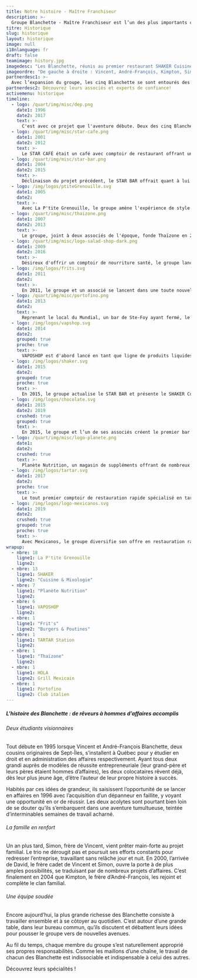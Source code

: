 ```yaml
---
title: Notre histoire - Maître Franchiseur
description: >-
  Groupe Blanchette - Maître Franchiseur est l’un des plus importants courtiers en franchises. Acheter une franchise tel que le Shaker et plus encore!
titre: Historique
slug: historique
layout: historique
image: null
i18nlanguage: fr
draft: false
teamimage: history.jpg
imagedesc: "Les Blanchette, réunis au premier restaurant SHAKER Cuisine & Mixologie ; un projet marquant le début d'une ère nouvelle. C'est dans leur bureau adjacent à ce restaurant qu'ils se rencontrent chaque jour et travaillent ensemble pour faire avancer leurs projets communs."
imageordre: "De gauche à droite : Vincent, André-François, Kimpton, Simon et David"
partnerdesc1: >-
  Avec l’expansion du groupe, les cinq Blanchette se sont entourés des meilleurs dans l’atteinte de leurs objectifs.
partnerdesc2: Découvrez leurs associés et experts de confiance!
activemenu: historique
timeline:
  - logo: /quart/img/misc/dep.png
    date1: 1996
    date2: 2017
    text: >-
      C'est avec ce projet que l'aventure débute. Deux des cinq Blanchette achètent un dépanneur en faillite et sont graduellement joints par d'autres membres de leur famille. En 2017, le groupe décide de revendre l'établissement pour se concentrer sur ses autres bannières.
  - logo: /quart/img/misc/star-cafe.png
    date1: 2001
    date2: 2012
    text: >-
      Le STAR CAFÉ était un café avec comptoir de restaurant offrant un menu de style casse-croûte. En 2012, le groupe décida de revendre pour se concentrer à d'autres projets d'envergure.
  - logo: /quart/img/misc/star-bar.png
    date1: 2004
    date2: 2015
    text: >-
      Déclinaison du projet précédent, le STAR BAR offrait quant à lui une expérience de style restaurant-bar. Quelques années plus tard, le groupe y ajoute le STAR CLUB proposant une piste de danse propice aux soirées rythmées de tous genres. En 2015, le STAR BAR laisse place à un nouveau concept avant-gardiste.
  - logo: /img/logos/ptiteGrenouille.svg
    date1: 2005
    date2:
    text: >-
      Avec La P'tite Grenouille, le groupe amène l'expérience de style chansonnier à un plus large public. Les amateurs de party s'y retrouvent encore aujourd'hui dans leurs 16 succursales pour y chanter à tue-tête de bons vieux hits.
  - logo: /quart/img/misc/thaizone.png
    date1: 2007
    date2: 2013
    text: >-
      Le groupe, joint à deux associés de l'époque, fonde Thaïzone en 2007, l'une des plus grosses chaînes de restauration rapide thaïlandaise. En 2013, un géant de la restauration détenant son plus proche concurrent les approche pour faire l'acquisition de la chaîne, craignant la compétition. Le groupe accepte l'alléchante transaction, mais reste propriétaire du premier restaurant de La Pyramide, toujours en activité aujourd'hui.  
  - logo: /quart/img/misc/logo-salad-shop-dark.png
    date1: 2009
    date2: 2016
    text: >-
      Désireux d'offrir un comptoir de nourriture santé, le groupe lance SaladShop en 2009. La bannière est vendue en 2016 pour donner la chance au groupe de concentrer ses efforts sur d'autres projets. 
  - logo: /img/logos/frits.svg
    date1: 2011
    date2:
    text: >-
      En 2011, le groupe et un associé se lancent dans une toute nouvelle aventure avec le Frit's Burgers & Poutines. Son premier restaurant de La Pyramide à Ste-Foy laisse place à un second en 2017 à Beauport, lequel sera suivi de plusieurs ouvertures dans les prochaines années.  
  - logo: /quart/img/misc/portofino.png
    date1: 2013
    date2:
    text: >-
      Reprenant le local du Mundial, un bar de Ste-Foy ayant fermé, le Portofino Club Italien ouvre ses portes en 2013. Déclinaison du concept original du Portofino se trouvant dans le Vieux-Québec, celui de Ste-Foy propose une ambiance feutrée, un décor glamour et une cuisine d'inspiration italienne des plus savoureuses.  
  - logo: /img/logos/vapshop.svg
    date1: 2014
    date2:
    grouped: true
    proche: true
    text: >-
      VAPOSHOP est d'abord lancé en tant que ligne de produits liquides pour cigarettes électroniques. Rapidement, la bannière complète son offre avec l'ouverture de 3 succursales.
  - logo: /img/logos/shaker.svg
    date1: 2015
    date2:
    grouped: true
    proche: true
    text: >-
      En 2015, le groupe actualise le STAR BAR et présente le SHAKER Cuisine & Mixologie, offrant tartares, cocktails et burgers gourmets, en plus des nombreuses promotions. Avec son expansion rapide et son succès fulgurant, la bannière, dénombrant maintenant 11 succursales, est désormais la seule chaîne de restaurants-bars spécialisée en la matière.   
  - logo: /img/logos/chocolate.svg
    date1: 2015
    date2: 2019
    crushed: true
    grouped: true
    text: >-
      En 2015, le groupe et l’un de ses associés créent le premier bar à chocolat & crème glacée Chocolato. Né d’une envie de reproduire l’expérience des plus prestigieuses chocolateries italiennes, le concept se répand à une vitesse incroyable avec l’implantation de 22 succursales. En 2019, Foodtastic fait l’acquisition de la marque et c’est avec fierté que le groupe cède le concept pour le voir grandir non seulement en dehors de la province, mais également aux États-Unis. Le groupe reste tout de même propriétaire de la succursale de Sainte-Foy (Versant-Nord) et du comptoir express dans la Pyramide de Sainte-Foy, en plus d’être copropriétaire de la succursale de Gatineau (Les Promenades Gatineau).     
  - logo: /quart/img/misc/logo-planete.png
    date1: 
    date2:
    crushed: true
    text: >-
      Planète Nutrition, un magasin de suppléments offrant de nombreux produits complémentaires, est lancé par le groupe et un associé en 2015. Avec maintenant 7 succursales et un site Internet transactionnel, Planète Nutrition et se positionne déjà comme l'un des plus gros joueurs dans son domaine.  
  - logo: /img/logos/tartar.svg
    date1: 2017
    date2:
    proche: true
    text: >-
      Le tout premier comptoir de restauration rapide spécialisé en tartares, tatakis et poke bols ouvre ses portes à La Pyramide à Ste-Foy. Suscitant un grand engouement des amateurs de cuisine santé et savoureuse, TARTAR Station prévoit deux autres ouvertures dans les prochains mois. 
  - logo: /img/logos/logo-mexicanos.svg
    date1: 2019
    date2:
    crushed: true
    grouped: true
    proche: true
    text: >-
      Avec Mexicanos, le groupe diversifie son offre en restauration rapide en offrant un comptoir avec une cuisine fraîche et sur mesure. Situé dans La Pyramide à Ste-Foy, Mexicanos attire autant les amateurs de nourriture mexicain que les adeptes de repas santé. 
wrapup:
  - nbre: 18
    ligne1: La P'tite Grenouille
    ligne2: 
  - nbre: 13
    ligne1: SHAKER
    ligne2: "Cuisine & Mixologie"
  - nbre: 7
    ligne1: "Planète Nutrition"
    ligne2: 
  - nbre: 6
    ligne1: VAPOSHOP
    ligne2:
  - nbre: 1
    ligne1: "Frit's"
    ligne2: "Burgers & Poutines"
  - nbre: 1
    ligne1: TARTAR Station
    ligne2:
  - nbre: 1
    ligne1: "Thaïzone"
    ligne2:
  - nbre: 1
    ligne1: HOLA
    ligne2: Grill Mexicain
  - nbre: 1
    ligne1: Portofino
    ligne2: Club italien
---
```


##### L’histoire des Blanchette : de rêveurs à hommes d’affaires accomplis

###### Deux étudiants visionnaires 

Tout débute en 1995 lorsque Vincent et André-François Blanchette, deux cousins originaires de Sept-Îles, s’installent à Québec pour y étudier en droit et en administration des affaires respectivement. Ayant tous deux grandi auprès de modèles de réussite entrepreneuriale (leur grand-père et leurs pères étaient hommes d’affaires), les deux colocataires rêvent déjà, dès leur plus jeune âge, d’être l’auteur de leur propre histoire à succès.

Habités par ces idées de grandeur, ils saisissent l’opportunité de se lancer en affaires en 1996 avec l’acquisition d’un dépanneur en faillite, y voyant une opportunité en or de réussir. Les deux acolytes sont pourtant bien loin de se douter qu’ils s’embarquent dans une aventure tumultueuse, teintée d’interminables semaines de travail acharné. 

###### La famille en renfort 

Un an plus tard, Simon, frère de Vincent, vient prêter main-forte au projet familial. Le trio ne dérougit pas et poursuit ses efforts constants pour redresser l’entreprise, travaillant sans relâche jour et nuit. En 2000, l’arrivée de David, le frère cadet de Vincent et Simon, ouvre la porte à de plus amples possibilités, se traduisant par de nombreux projets d’affaires. C’est finalement en 2004 que Kimpton, le frère d’André-François, les rejoint et complète le clan familial.

###### Une équipe soudée 

Encore aujourd’hui, la plus grande richesse des Blanchette consiste à travailler ensemble et à se côtoyer au quotidien. C’est autour d’une grande table, dans leur bureau commun, qu’ils discutent et débattent leurs idées pour pousser le groupe vers de nouvelles avenues. 

Au fil du temps, chaque membre du groupe s’est naturellement approprié ses propres responsabilités. Comme les maillons d’une chaîne, le travail de chacun des Blanchette est indissociable et indispensable à celui des autres.  

Découvrez leurs spécialités !  
